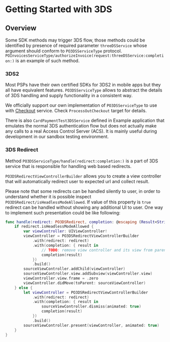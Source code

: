 # Getting Started with 3DS

## Overview

Some SDK methods may trigger 3DS flow, those methods could be identified by presence of required parameter
`threeDSService` whose argument should conform to ``PO3DSServiceType`` protocol.
``POInvoicesServiceType/authorizeInvoice(request:threeDSService:completion:)`` is an example of such method.

### 3DS2

Most PSPs have their own certified SDKs for 3DS2 in mobile apps but they all have equivalent features. `PO3DSServiceType`
allows to abstract the details of 3DS handling and supply functionality in a consistent way. 

We officially support our own implementation of `PO3DSServiceType` to use with [Checkout](https://checkout.com) service.
Check `ProcessOutCheckout` target for details. 

There is also `CardPaymentTest3DSService` defined in Example application that emulates the normal 3DS authentication
flow but does not actually make any calls to a real Access Control Server (ACS). It is mainly useful during development
in our sandbox testing environment.

### 3DS Redirect

Method ``PO3DSServiceType/handle(redirect:completion:)`` is a part of 3DS service that is responsible for handling web
based redirects.

``PO3DSRedirectViewControllerBuilder`` allows you to create a view controller that will automatically
redirect user to expected url and collect result. 

Please note that some redirects can be handled silently to user, in order to understand whether it is possible inspect
``PO3DSRedirect/isHeadlessModeAllowed``. If value of this property is `true` redirect can be handled without showing
any additional UI to user. One way to implement such presentation could be like following:

```swift
func handle(redirect: PO3DSRedirect, completion: @escaping (Result<String, POFailure>) -> Void) {
    if redirect.isHeadlessModeAllowed {
        var viewController: UIViewController!
        viewController = PO3DSRedirectViewControllerBuilder
            .with(redirect: redirect)
            .with(completion: { result in
                // TODO: remove view controller and its view from parent
                completion(result) 
            })
            .build()
        sourceViewController.addChild(viewController)
        sourceViewController.view.addSubview(viewController.view)
        viewController.view.frame = .zero
        viewController.didMove(toParent: sourceViewController)
    } else {
        let viewController = PO3DSRedirectViewControllerBuilder 
            .with(redirect: redirect)
            .with(completion: { result in
                sourceViewController.dismiss(animated: true)
                completion(result) 
            })
            .build()
        sourceViewController.present(viewController, animated: true)
    }
}
```
